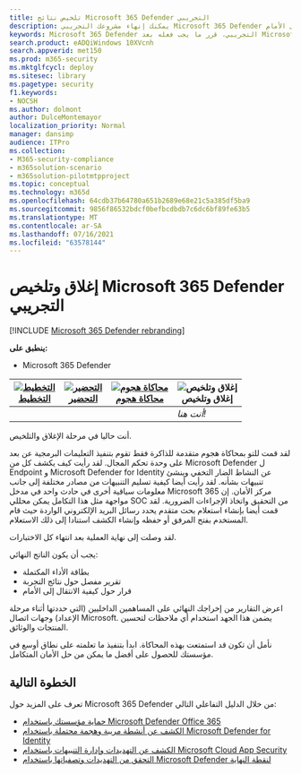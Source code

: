 ```yaml
---
title: تلخيص نتائج Microsoft 365 Defender التجريبي
description: يمكنك إنهاء مشروعك التجريبي Microsoft 365 Defender بإكمال بطاقة الأداء وتحليل نتائج التقرير، ثم تحديد كيفية التقدم إلى الأمام.
keywords: Microsoft 365 Defender التجريبي، قرر ما يجب فعله بعد Microsoft 365 Defender التجريبي، وما يجب فعله بعد تقييم Microsoft 365 Defender الإنتاج والانتقال من Microsoft 365 Defender  تجريبي للنشر، والأمان عبر الإنترنت، والتهديد المستمر المتقدم، والأمان الخاص بالمؤسسة، والأجهزة، والجهاز، والهوية، والمستخدمين، والبيانات، والتطبيقات، والحوادث، والتحري التلقائي وا الإصلاح، والصيد المتقدم
search.product: eADQiWindows 10XVcnh
search.appverid: met150
ms.prod: m365-security
ms.mktglfcycl: deploy
ms.sitesec: library
ms.pagetype: security
f1.keywords:
- NOCSH
ms.author: dolmont
author: DulceMontemayor
localization_priority: Normal
manager: dansimp
audience: ITPro
ms.collection:
- M365-security-compliance
- m365solution-scenario
- m365solution-pilotmtpproject
ms.topic: conceptual
ms.technology: m365d
ms.openlocfilehash: 64cdb37b64780a651b2689e68e21c5a385df5ba9
ms.sourcegitcommit: 9856f86532bdcf0befbcdbdb7c6dc6bf89fe63b5
ms.translationtype: MT
ms.contentlocale: ar-SA
ms.lasthandoff: 07/16/2021
ms.locfileid: "63578144"
---
```

# <a name="closing-and-summarizing-your-microsoft-365-defender-pilot"></a>إغلاق وتلخيص Microsoft 365 Defender التجريبي  

[!INCLUDE [Microsoft 365 Defender rebranding](../includes/microsoft-defender.md)]


**ينطبق على:**
- Microsoft 365 Defender



|[![التخطيط](../../media/phase-diagrams/1-planning.png)](m365d-pilot-plan.md)<br/>[التخطيط](m365d-pilot-plan.md) |[![التحضير](../../media/phase-diagrams/2-prepare.png)](prepare-m365d-eval.md)<br/>[التحضير](prepare-m365d-eval.md) | [![محاكاة هجوم](../../media/phase-diagrams/3-simluate.png)](m365d-pilot-simulate.md)<br/>[محاكاة هجوم](m365d-pilot-simulate.md) | ![إغلاق وتلخيص](../../media/phase-diagrams/4-summary.png)<br/>إغلاق وتلخيص|
|--|--|--|--|
|| | |*أنت هنا!*|


أنت حاليا في مرحلة الإغلاق والتلخيص.

لقد قمت للتو بمحاكاة هجوم متقدمة للذاكرة فقط تقوم بتنفيذ التعليمات البرمجية عن بعد على وحدة تحكم المجال. لقد رأيت كيف يكشف كل من Microsoft Defender ل Endpoint و Microsoft Defender for Identity عن النشاط الضار التخفي وينشئ تنبيهات بشأنه. لقد رأيت أيضا كيفية تسليم التنبيهات من مصادر مختلفة إلى جانب معلومات سياقية أخرى في حادث واحد في مدخل Microsoft 365 مركز الأمان. إن مواجهة مثل هذا التكامل يمكن محللي SOC من التحقيق واتخاذ الإجراءات الضرورية. لقد قمت أيضا بإنشاء استعلام بحث متقدم يحدد رسائل البريد الإلكتروني الواردة حيث قام المستخدم بفتح المرفق أو حفظه وإنشاء الكشف استنادا إلى ذلك الاستعلام.

لقد وصلت إلى نهاية العملية بعد انتهاء كل الاختبارات.

يجب أن يكون الناتج النهائي:

- بطاقة الأداء المكتملة
- تقرير مفصل حول نتائج التجربة
- قرار حول كيفية الانتقال إلى الأمام

اعرض التقارير من إخراجك النهائي على المساهمين الداخليين (التي حددتها أثناء مرحلة الإعداد) وجهات [](./prepare-m365d-eval.md) اتصال Microsoft. يضمن هذا الجهد استخدام أي ملاحظات لتحسين المنتجات والوثائق.

نأمل أن تكون قد استمتعت بهذه المحاكاة. ابدأ بتنفيذ ما تعلمته على نطاق أوسع في مؤسستك للحصول على أفضل ما يمكن من حل الأمان المتكامل.

## <a name="next-step"></a>الخطوة التالية
تعرف على المزيد حول Microsoft 365 Defender من خلال الدليل التفاعلي التالي:
- [حماية مؤسستك باستخدام Microsoft Defender Office 365](https://aka.ms/O365ATP-Interactive-Guide)
- [الكشف عن أنشطة مريبة وهجمة محتملة باستخدام Microsoft Defender for Identity](https://aka.ms/AATP-Interactive-Guide)
- [الكشف عن التهديدات وإدارة التنبيهات باستخدام Microsoft Cloud App Security](https://aka.ms/DetectThreatsAndAlertsMCAS-InteractiveGuide)
- [التحقق من التهديدات وتصفياتها باستخدام Microsoft Defender لنقطة النهاية](https://aka.ms/MDATP-IR-Interactive-Guide)